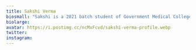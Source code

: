 ```yaml
---
title: Sakshi Verma
biosmall: "Sakshi is a 2021 batch student of Government Medical College, Ratlam."
biolarge:
avatar: https://i.postimg.cc/ncMxFcvd/sakshi-verma-profile.webp
twitter:
instagram:
---
```


